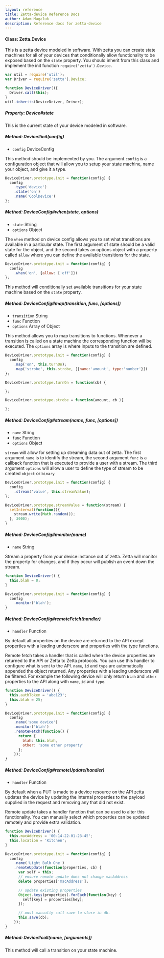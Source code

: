 ```yaml
---
layout: reference
title: Zetta-device Reference Docs
author: Adam Magaluk
description: Reference docs for zetta-device
---
```


#### Class: Zetta.Device

This is a zetta device modeled in software. With zetta you can create state machines for all of your devices that conditionally allow functionality to be exposed based on the `state` property.
You should inherit from this class and implement the init function `require('zetta').Device`.

```js
var util = require('util');
var Driver = require('zetta').Device;

function DeviceDriver(){
  Driver.call(this);
}
util.inherits(DeviceDriver, Driver);
```

##### Property: Device#state

This is the current state of your device modeled in software.

##### Method: Device#init(config)

* `config` DeviceConfig

This method should be implemented by you. The argument `config` is a configuration object that will allow you to setup your state machine, name your object, and give it a type.

```js
DeviceDriver.prototype.init = function(config) {
  config
    .type('device')
    .state('on')
    .name('CoolDevice')
};

```

##### Method: DeviceConfig#when(state, options)

* `state` String
*  `options` Object

The `when` method on device config allows you to set what transitions are available in a particular state. The first argument of state should be a valid
state for the object, and the second takes an options object with a property called `allow` where you can define the available transitions for the state.

```js
DeviceDriver.prototype.init = function(config) {
  config
    .when('on', {allow: ['off']})
};
```

This method will conditionally set available transitions for your state machine based on the `state` property.

##### Method: DeviceConfig#map(transition, func, [options])

* `transition` String
* `func` Function
* `options` Array of Object

This method allows you to map transitions to functions. Whenever a transition is called on a state machine the corresponding function will be executed. The
`options` array is where inputs to the transition are defined.

```js
DeviceDriver.prototype.init = function(config) {
  config
    .map('on', this.turnOn);
    .map('strobe', this.strobe, [{name:'amount', type:'number'}])
};

DeviceDriver.prototype.turnOn = function(cb) {

};

DeviceDriver.prototype.strobe = function(amount, cb ){

};
```

##### Method: DeviceConfig#stream(name, func, [options])

* `name` String
* `func` Function
* `options` Object

`stream` will allow for setting up streaming data out of zetta. The first argument `name` is to identify the stream, the second argument `func` is a callback function
that is executed to provide a user with a stream. The third argument `options` will allow a user to define the type of stream to be created `object` or `binary`

```js
DeviceDriver.prototype.init = function(config) {
  config
    .stream('value', this.streamValue);
};

DeviceDriver.prototype.streamValue = function(stream) {
  setInterval(function(){
    stream.write(Math.random());
  }, 3000);
}
```


##### Method: DeviceConfig#monitor(name)

* `name` String

Stream a property from your device instance out of zetta. Zetta will monitor the property for changes, and if they occur will publish an event down the stream.

```js
function DeviceDriver() {
  this.blah = 0;
}

DeviceDriver.prototype.init = function(config) {
  config
    .monitor('blah');
}
```

##### Method: DeviceConfig#remoteFetch(handler)

* `handler` Function


By default all properties on the device are returned to the API except properties with a leading underscore and properties with the type functions.

Remote fetch takes a handler that is called when the device properties are returned to the API or Zetta to Zetta protocols. You can use this handler to configure what is sent to the API. `name`, `id` and `type` are automatically appended the object returned. Any properties with a leading underscore will be filtered. For example the following device will only return `blah` and `other` properties to the API along with `name`, `id` and `type`.

```js
function DeviceDriver() {
  this.authToken = 'abc123';
  this.blah = 25;
}

DeviceDriver.prototype.init = function(config) {
  config
    .name('some device')
    .monitor('blah')
    .remoteFetch(function() {
      return {
        blah: this.blah,
        other: 'some other property'
      };
    });
}

```

##### Method: DeviceConfig#remoteUpdate(handler)

* `handler` Function

By default when a PUT is made to a device resource on the API zetta updates the device by updating the internal properties to the payload supplied in the request and removing any that did not exist.

Remote update takes a handler function that can be used to alter this functionality. You can manually select which properties can be updated remotely and provide extra validation.

```js
function DeviceDriver() {
  this.macAddress = '00-14-22-01-23-45';
  this.location = 'Kitchen';
}

DeviceDriver.prototype.init = function(config) {
  config
    .name('Light Bulb One')
    .remoteUpdate(function(properties, cb) {
      var self = this;
      // ensure remote update does not change macAddress
      delete properties['macAddress'];

      // update existing properties
      Object.keys(properties).forEach(function(key) {
        self[key] = properties[key];
      });

      // must manually call save to store in db.
      this.save(cb);
    });
}

```


##### Method: Device#call(name, [arguments])

This method will call a transition on your state machine.
